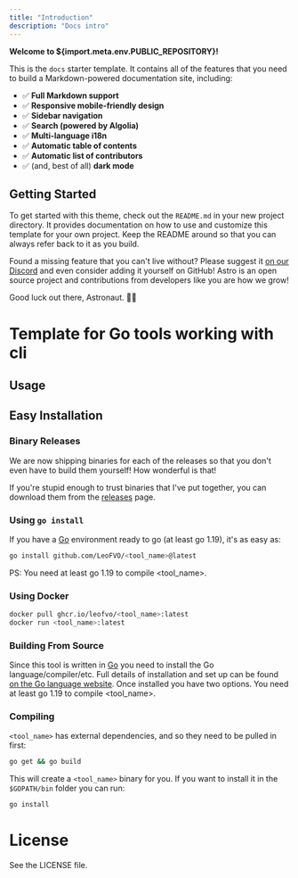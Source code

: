 ```yaml
---
title: "Introduction"
description: "Docs intro"
---
```


**Welcome to ${import.meta.env.PUBLIC_REPOSITORY}!**

This is the `docs` starter template. It contains all of the features that you need to build a Markdown-powered documentation site, including:

- ✅ **Full Markdown support**
- ✅ **Responsive mobile-friendly design**
- ✅ **Sidebar navigation**
- ✅ **Search (powered by Algolia)**
- ✅ **Multi-language i18n**
- ✅ **Automatic table of contents**
- ✅ **Automatic list of contributors**
- ✅ (and, best of all) **dark mode**

## Getting Started

To get started with this theme, check out the `README.md` in your new project directory. It provides documentation on how to use and customize this template for your own project. Keep the README around so that you can always refer back to it as you build.

Found a missing feature that you can't live without? Please suggest it [on our Discord](https://astro.build/chat) and even consider adding it yourself on GitHub! Astro is an open source project and contributions from developers like you are how we grow!

Good luck out there, Astronaut. 🧑‍🚀
# Template for Go tools working with cli

## Usage

## Easy Installation

### Binary Releases

We are now shipping binaries for each of the releases so that you don't even have to build them yourself! How wonderful is that!

If you're stupid enough to trust binaries that I've put together, you can download them from the [releases](https://github.com/LeoFVO/<tool_name>/releases) page.

### Using `go install`

If you have a [Go](https://golang.org/) environment ready to go (at least go 1.19), it's as easy as:

```bash
go install github.com/LeoFVO/<tool_name>@latest
```

PS: You need at least go 1.19 to compile <tool_name>.

### Using Docker

```bash
docker pull ghcr.io/leofvo/<tool_name>:latest
docker run <tool_name>:latest
```

### Building From Source

Since this tool is written in [Go](https://golang.org/) you need to install the Go language/compiler/etc. Full details of installation and set up can be found [on the Go language website](https://golang.org/doc/install). Once installed you have two options. You need at least go 1.19 to compile <tool_name>.

### Compiling

`<tool_name>` has external dependencies, and so they need to be pulled in first:

```bash
go get && go build
```

This will create a `<tool_name>` binary for you. If you want to install it in the `$GOPATH/bin` folder you can run:

```bash
go install
```

# License

See the LICENSE file.

